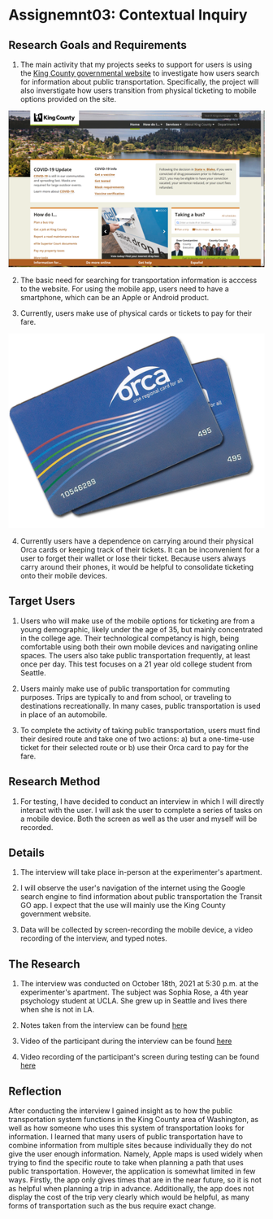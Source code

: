 # Assignemnt03: Contextual Inquiry  

## Research Goals and Requirements 

1. The main activity that my projects seeks to support for users is using the [King County governmental website](https://kingcounty.gov/) to investigate how users search for information about public transportation. Specifically, the project will also inverstigate how users transition from physical ticketing to mobile options provided on the site. 

![King County website landing page](kingCountySite.png)

2. The basic need for searching for transportation information is acccess to the website. For using the mobile app, users need to have a smartphone, which can be an Apple or Android product. 

3. Currently, users make use of physical cards or tickets to pay for their fare. 

![Orca cards used in King County](orcaCard.png)

4. Currently users have a dependence on carrying around their physical Orca cards or keeping track of their tickets. It can be inconvenient for a user to forget their wallet or lose their ticket. Because users always carry around their phones, it would be helpful to consolidate ticketing onto their mobile devices. 

## Target Users 

1. Users who will make use of the mobile options for ticketing are from a young demographic, likely under the age of 35, but mainly concentrated in the college age. Their technological competancy is high, being comfortable using both their own mobile devices and navigating online spaces. The users also take public transportation frequently, at least once per day. This test focuses on a 21 year old college student from Seattle. 

2. Users mainly make use of public transportation for commuting purposes. Trips are typically to and from school, or traveling to destinations recreationally. In many cases, public transportation is used in place of an automobile. 

3. To complete the activity of taking public transportation, users must find their desired route and take one of two actions: a) but a one-time-use ticket for their selected route or b) use their Orca card to pay for the fare. 

## Research Method 

1. For testing, I have decided to conduct an interview in which I will directly interact with the user. I will ask the user to complete a series of tasks on a mobile device. Both the screen as well as the user and myself will be recorded. 

## Details 

1. The interview will take place in-person at the experimenter's apartment. 

2. I will observe the user's navigation of the internet using the Google search engine to find information about public transportation the Transit GO app. I expect that the use will mainly use the King County government website. 
3. Data will be collected by screen-recording the mobile device, a video recording of the interview, and typed notes. 

## The Research 

1. The interview was conducted on October 18th, 2021 at 5:30 p.m. at the experimenter's apartment. The subject was Sophia Rose, a 4th year psychology student at UCLA. She grew up in Seattle and lives there when she is not in LA. 

2. Notes taken from the interview can be found [here](https://docs.google.com/document/d/15FuBukoJ269Nnp0E_Y_fu3FpI_dpfJMaSa4fQ5yvJk0/edit?usp=sharing)

3. Video of the participant during the interview can be found [here]() 

4. Video recording of the participant's screen during testing can be found [here]() 

## Reflection 

After conducting the interview I gained insight as to how the public transportation system functions in the King County area of Washington, as well as how someone who uses this system of transportation looks for information. I learned that many users of public transportation have to combine information from multiple sites because individually they do not give the user enough information. Namely, Apple maps is used widely when trying to find the specific route to take when planning a path that uses public transportation. However, the application is somewhat limited in few ways. Firstly, the app only gives times that are in the near future, so it is not as helpful when planning a trip in advance. Additionally, the app does not display the cost of the trip very clearly which would be helpful, as many forms of transportation such as the bus require exact change. 


